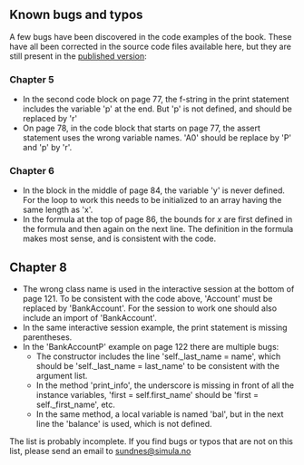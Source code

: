 ## Known bugs and typos

A few bugs have been discovered in the code examples of the book. These
have all been corrected in the source code files available here, but they
are still present in the [published version](https://www.springer.com/gp/book/9783030503550):

### Chapter 5
* In the second code block on page 77, the f-string in the print statement includes the
  variable 'p' at the end. But 'p' is not defined, and should be replaced by 'r'
* On page 78, in the code block that starts on page 77, the assert statement uses
  the wrong variable names. 'A0' should be replace by 'P' and 'p' by 'r'.

### Chapter 6
* In the block in the middle of page 84, the variable 'y' is never defined. For the
  loop to work this needs to be initialized to an array having the same length
  as 'x'.
* In the formula at the top of page 86, the bounds for *x* are first defined in the
  formula and then again on the next line. The definition in the formula makes most
  sense, and is consistent with the code.

## Chapter 8
 * The wrong class name is used in the interactive session at the bottom of page 121. To
   be consistent with the code above, 'Account' must be replaced by 'BankAccount'.
   For the session to work one should also include an import of 'BankAccount'.
 * In the same interactive session example, the print statement is missing parentheses.
 * In the 'BankAccountP' example on page 122 there are multiple bugs:
   * The constructor includes the line 'self._last_name = name', which should be 'self._last_name = last_name' to be
     consistent with the argument list.
   * In the method 'print_info', the underscore is missing in front of all the
     instance variables, 'first = self.first_name' should be 'first = self._first_name', etc.
   * In the same method, a local variable is named 'bal', but in the next line the 'balance'
     is used, which is not defined.

The list is probably incomplete. If you find bugs or typos that are not on this
list, please send an email to sundnes@simula.no
